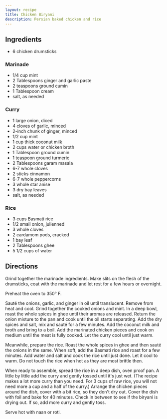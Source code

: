 ```yaml
---
layout: recipe
title: Chicken Biryani
description: Persian baked chicken and rice
---
```


## Ingredients

* 6 chicken drumsticks

### Marinade

* 1/4 cup mint
* 2 Tablespoons ginger and garlic paste
* 2 teaspoons ground cumin
* 1 Tablespoon cream
* salt, as needed

### Curry

* 1 large onion, diced
* 4 cloves of garlic, minced
* 2-inch chunk of ginger, minced
* 1/2 cup mint
* 1 cup thick coconut milk
* 2 cups water or chicken broth
* 1 Tablespoon ground cumin
* 1 teaspoon ground turmeric
* 2 Tablespoons garam masala
* 6-7 whole cloves
* 2 sticks cinnamon
* 6-7 whole peppercorns
* 3 whole star anise
* 3 dry bay leaves
* salt, as needed

### Rice

* 3 cups Basmati rice
* 1/2 small onion, julienned
* 3 whole cloves
* 2 cardamom pods, cracked
* 1 bay leaf
* 2 Tablespoons ghee
* 5 1/2 cups of water

## Directions

Grind together the marinade ingredients. Make slits on the flesh of the
drumsticks, coat with the marinade and let rest for a few hours or
overnight.

Preheat the oven to 350° F.

Sauté the onions, garlic, and ginger in oil until translucent. Remove
from heat and cool. Grind together the cooked onions and mint. In a deep
bowl, roast the whole spices in ghee until their aromas are released.
Return the onion mixture to the pan and cook until the oil starts
separating. Add the dry spices and salt, mix and sauté for a few
minutes. Add the coconut milk and broth and bring to a boil. Add the
marinated chicken pieces and cook on medium until the meat is fully
cooked. Let the curry cool until just warm.

Meanwhile, prepare the rice. Roast the whole spices in ghee and then
sauté the onions in the same. When soft, add the Basmati rice and roast
for a few minutes. Add water and salt and cook the rice until just done.
Let it cool to warm. Do not touch the rice when hot as they are most
brittle then.

When ready to assemble, spread the rice in a deep dish, oven proof pan.
A little by little add the curry and gently tossed until it's just wet.
(The recipe makes a lot more curry than you need. For 3 cups of raw
rice, you will not need more a cup and a half of the curry.) Arrange the
chicken pieces around the dish, cover with a bit rice, so they don't dry
out. Cover the dish with foil and bake for 40 minutes. Check in between
to see if the biryani is drying out. If so, add more curry and gently
toss.

Serve hot with naan or roti.
